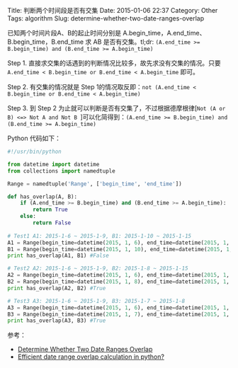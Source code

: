 Title: 判断两个时间段是否有交集
Date: 2015-01-06 22:37
Category: Other
Tags: algorithm
Slug: determine-whether-two-date-ranges-overlap

已知两个时间片段A、B的起止时间分别是 A.begin_time，A.end_time、B.begin_time，B.end_time 求 AB 是否有交集。tl;dr: `(A.end_time >= B.begin_time) and (B.end_time >= A.begin_time)`

Step 1. 直接求交集的话遇到的判断情况比较多，故先求没有交集的情况。只要 `A.end_time < B.begin_time or B.end_time < A.begin_time` 即可。

Step 2. 有交集的情况就是 Step 1的情况取反即：`not (A.end_time < B.begin_time or B.end_time < A.begin_time)`

Step 3. 到 Step 2 为止就可以判断是否有交集了，不过根据德摩根律[`Not (A or B) <=> Not A and Not B `]可以化简得到：`(A.end_time >= B.begin_time) and (B.end_time >= A.begin_time)`

Python 代码如下：

```python
#!/usr/bin/python

from datetime import datetime
from collections import namedtuple

Range = namedtuple('Range', ['begin_time', 'end_time'])

def has_overlap(A, B):
    if (A.end_time >= B.begin_time) and (B.end_time >= A.begin_time):
        return True
    else:
        return False
        
# Test1 A1: 2015-1-6 ~ 2015-1-9, B1: 2015-1-10 ~ 2015-1-15
A1 = Range(begin_time=datetime(2015, 1, 6), end_time=datetime(2015, 1, 9))
B1 = Range(begin_time=datetime(2015, 1, 10), end_time=datetime(2015, 1, 15))
print has_overlap(A1, B1) #False

# Test2 A2: 2015-1-6 ~ 2015-1-9, B2: 2015-1-8 ~ 2015-1-15
A2 = Range(begin_time=datetime(2015, 1, 6), end_time=datetime(2015, 1, 9))
B2 = Range(begin_time=datetime(2015, 1, 8), end_time=datetime(2015, 1, 15))
print has_overlap(A2, B2) #True

# Test3 A3: 2015-1-6 ~ 2015-1-9, B3: 2015-1-7 ~ 2015-1-8
A3 = Range(begin_time=datetime(2015, 1, 6), end_time=datetime(2015, 1, 9))
B3 = Range(begin_time=datetime(2015, 1, 7), end_time=datetime(2015, 1, 8))
print has_overlap(A3, B3) #True
```

参考：

- [Determine Whether Two Date Ranges Overlap](http://stackoverflow.com/questions/325933/determine-whether-two-date-ranges-overlap)
- [Efficient date range overlap calculation in python?](http://stackoverflow.com/questions/9044084/efficient-date-range-overlap-calculation-in-python)